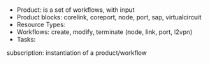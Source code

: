 #

- Product: is a set of workflows, with input
- Product blocks: corelink, coreport, node, port, sap, virtualcircuit
- Resource Types:
- Workflows: create, modify, terminate (node, link, port, l2vpn)
- Tasks: 

subscription: instantiation of a product/workflow